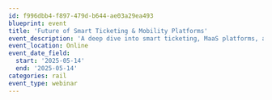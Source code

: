 ```yaml
---
id: f996dbb4-f897-479d-b644-ae03a29ea493
blueprint: event
title: 'Future of Smart Ticketing & Mobility Platforms'
event_description: 'A deep dive into smart ticketing, MaaS platforms, and future travel trends'
event_location: Online
event_date_field:
  start: '2025-05-14'
  end: '2025-05-14'
categories: rail
event_type: webinar
---
```

